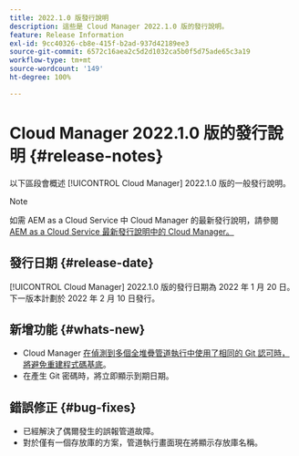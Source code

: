 ```yaml
---
title: 2022.1.0 版發行說明
description: 這些是 Cloud Manager 2022.1.0 版的發行說明。
feature: Release Information
exl-id: 9cc40326-cb8e-415f-b2ad-937d42189ee3
source-git-commit: 6572c16aea2c5d2d1032ca5b0f5d75ade65c3a19
workflow-type: tm+mt
source-wordcount: '149'
ht-degree: 100%

---
```


# Cloud Manager 2022.1.0 版的發行說明 {#release-notes}

以下區段會概述 [!UICONTROL Cloud Manager] 2022.1.0 版的一般發行說明。

>[!NOTE]
>
>如需 AEM as a Cloud Service 中 Cloud Manager 的最新發行說明，請參閱 [AEM as a Cloud Service 最新發行說明中的 Cloud Manager。](https://experienceleague.adobe.com/docs/experience-manager-cloud-service/content/implementing/using-cloud-manager/release-notes-cloud-manager/release-notes-cm-current.html)

## 發行日期 {#release-date}

[!UICONTROL Cloud Manager] 2022.1.0 版的發行日期為 2022 年 1 月 20 日。下一版本計劃於 2022 年 2 月 10 日發行。

## 新增功能 {#whats-new}

* Cloud Manager [在偵測到多個全堆疊管道執行中使用了相同的 Git 認可時，將避免重建程式碼基底](/help/getting-started/project-setup.md#build-artifact-reuse)。
* 在產生 Git 密碼時，將立即顯示到期日期。

## 錯誤修正 {#bug-fixes}

* 已經解決了偶爾發生的誤報管道故障。
* 對於僅有一個存放庫的方案，管道執行畫面現在將顯示存放庫名稱。
